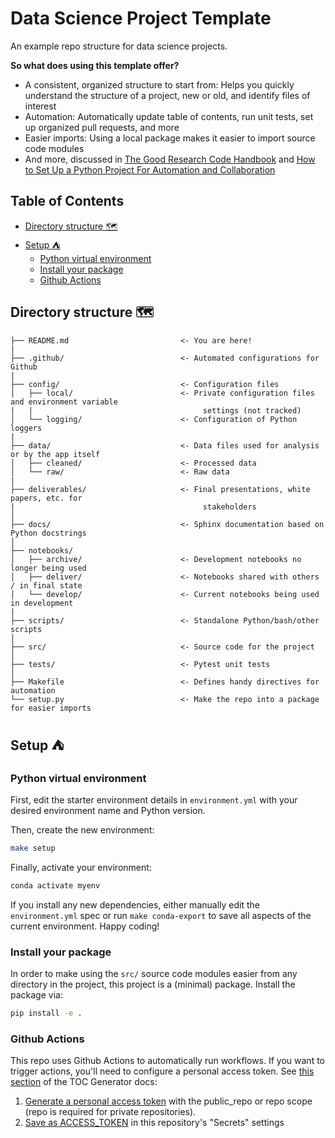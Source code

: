 # Data Science Project Template

An example repo structure for data science projects.

**So what does using this template offer?**

- A consistent, organized structure to start from: Helps you quickly understand the structure of a project, new or old, and identify files of interest
- Automation: Automatically update table of contents, run unit tests, set up organized pull requests, and more
- Easier imports: Using a local package makes it easier to import source code modules
- And more, discussed in [The Good Research Code Handbook](https://goodresearch.dev/index.html) and [How to Set Up a Python Project For Automation and Collaboration](https://eugeneyan.com/writing/setting-up-python-project-for-automation-and-collaboration/)

<!-- START doctoc generated TOC please keep comment here to allow auto update -->
<!-- DON'T EDIT THIS SECTION, INSTEAD RE-RUN doctoc TO UPDATE -->
## Table of Contents

- [Directory structure :world_map:](#directory-structure-world_map)
- [Setup :tent:](#setup-tent)
  - [Python virtual environment](#python-virtual-environment)
  - [Install your package](#install-your-package)
  - [Github Actions](#github-actions)

<!-- END doctoc generated TOC please keep comment here to allow auto update -->

## Directory structure :world_map:

```
├── README.md                         <- You are here!
|
├── .github/                          <- Automated configurations for Github 
|
├── config/                           <- Configuration files
│   ├── local/                        <- Private configuration files and environment variable
|   |                                      settings (not tracked)
│   └── logging/                      <- Configuration of Python loggers
|
├── data/                             <- Data files used for analysis or by the app itself
│   ├── cleaned/                      <- Processed data
│   └── raw/                          <- Raw data
|
├── deliverables/                     <- Final presentations, white papers, etc. for
|                                          stakeholders
│
├── docs/                             <- Sphinx documentation based on Python docstrings
│
├── notebooks/
│   ├── archive/                      <- Development notebooks no longer being used
│   ├── deliver/                      <- Notebooks shared with others / in final state
│   └── develop/                      <- Current notebooks being used in development
|
├── scripts/                          <- Standalone Python/bash/other scripts
│
├── src/                              <- Source code for the project 
│
├── tests/                            <- Pytest unit tests
│
├── Makefile                          <- Defines handy directives for automation
└── setup.py                          <- Make the repo into a package for easier imports
```

## Setup :tent:

### Python virtual environment

First, edit the starter environment details in `environment.yml` with your desired environment name and Python version.

Then, create the new environment:

```bash
make setup
```

Finally, activate your environment:

```bash
conda activate myenv
```

If you install any new dependencies, either manually edit the `environment.yml` spec or run `make conda-export` to save all aspects of the current environment. Happy coding!

### Install your package

In order to make using the `src/` source code modules easier from any directory in the project, this project is a (minimal) package. Install the package via:

```bash
pip install -e .
```

### Github Actions

This repo uses Github Actions to automatically run workflows. If you want to trigger actions, you'll need to configure a personal access token. See [this section](https://github.com/marketplace/actions/toc-generator#github_token) of the TOC Generator docs:

1. [Generate a personal access token](https://help.github.com/en/articles/creating-a-personal-access-token-for-the-command-line) with the public_repo or repo scope (repo is required for private repositories).
1. [Save as ACCESS_TOKEN](https://help.github.com/en/actions/configuring-and-managing-workflows/creating-and-storing-encrypted-secrets) in this repository's "Secrets" settings
